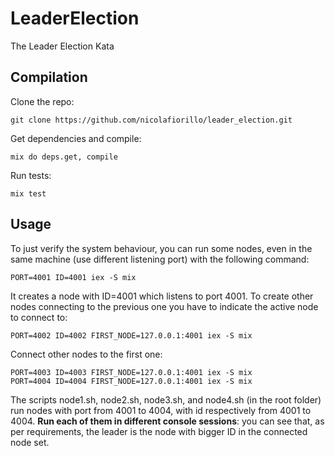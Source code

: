 # LeaderElection

The Leader Election Kata

## Compilation

Clone the repo:

    git clone https://github.com/nicolafiorillo/leader_election.git

Get dependencies and compile:
  
    mix do deps.get, compile

Run tests:

    mix test

## Usage

To just verify the system behaviour, you can run some nodes, even in the same machine (use different listening port) with the following command:

    PORT=4001 ID=4001 iex -S mix

It creates a node with ID=4001 which listens to port 4001.
To create other nodes connecting to the previous one you have to indicate the active node to connect to:

    PORT=4002 ID=4002 FIRST_NODE=127.0.0.1:4001 iex -S mix

Connect other nodes to the first one:

    PORT=4003 ID=4003 FIRST_NODE=127.0.0.1:4001 iex -S mix
    PORT=4004 ID=4004 FIRST_NODE=127.0.0.1:4001 iex -S mix

The scripts node1.sh, node2.sh, node3.sh, and node4.sh (in the root folder) run nodes with port from 4001 to 4004, with id respectively from 4001 to 4004.
**Run each of them in different console sessions**: you can see that, as per requirements, the leader is the node with bigger ID in the connected node set.
